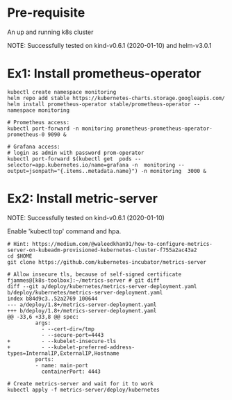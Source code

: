 # Pre-requisite 

An up and running k8s cluster

NOTE: Successfully tested on kind-v0.6.1 (2020-01-10) and helm-v3.0.1

# Ex1: Install prometheus-operator

```shell
kubectl create namespace monitoring
helm repo add stable https://kubernetes-charts.storage.googleapis.com/
helm install prometheus-operator stable/prometheus-operator --namespace monitoring

# Prometheus access:
kubectl port-forward -n monitoring prometheus-prometheus-operator-prometheus-0 9090 &

# Grafana access:
# login as admin with password prom-operator
kubectl port-forward $(kubectl get  pods --selector=app.kubernetes.io/name=grafana -n  monitoring --output=jsonpath="{.items..metadata.name}") -n monitoring  3000 &
```

# Ex2: Install metric-server

NOTE: Successfully tested on kind-v0.6.1 (2020-01-10)

Enable 'kubectl top' command and hpa.

```shell
# Hint: https://medium.com/@waleedkhan91/how-to-configure-metrics-server-on-kubeadm-provisioned-kubernetes-cluster-f755a2ac43a2
cd $HOME
git clone https://github.com/kubernetes-incubator/metrics-server

# Allow insecure tls, because of self-signed certificate
fjammes@[k8s-toolbox]:~/metrics-server # git diff
diff --git a/deploy/kubernetes/metrics-server-deployment.yaml b/deploy/kubernetes/metrics-server-deployment.yaml
index b84d9c3..52a2769 100644
--- a/deploy/1.8+/metrics-server-deployment.yaml
+++ b/deploy/1.8+/metrics-server-deployment.yaml
@@ -33,6 +33,8 @@ spec:
         args:
           - --cert-dir=/tmp
           - --secure-port=4443
+          - --kubelet-insecure-tls
+          - --kubelet-preferred-address-types=InternalIP,ExternalIP,Hostname
         ports:
         - name: main-port
           containerPort: 4443

# Create metrics-server and wait for it to work
kubectl apply -f metrics-server/deploy/kubernetes
```

